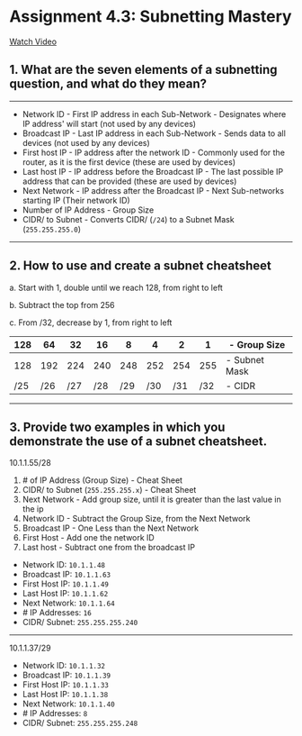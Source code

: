 # Assignment 4.3: Subnetting Mastery

[Watch Video](https://uatedu-my.sharepoint.com/:v:/g/personal/pchapman82070_uat_edu/EVRzlnWoD4ZMsRzBXlhc9b8BsEqc-0THbpb8GCvjBb52Pw) 

## 1. What are the seven elements of a subnetting question, and what do they mean? 
----

* Network ID - First IP address in each Sub-Network - Designates where IP address' will start (not used by any devices)
* Broadcast IP - Last IP address in each Sub-Network - Sends data to all devices (not used by any devices)
* First host IP - IP address after the network ID - Commonly used for the router, as it is the first device (these are used by devices)
* Last host IP - IP address before the Broadcast IP - The last possible IP address that can be provided  (these are used by devices)
* Next Network - IP address after the Broadcast IP - Next Sub-networks starting IP (Their network ID)
* Number of IP Address - Group Size
* CIDR/ to Subnet - Converts CIDR/ (`/24`) to a Subnet Mask (`255.255.255.0`)

----

## 2. How to use and create a subnet cheatsheet

a. Start with 1, double until we reach 128, from right to left

b. Subtract the top from 256

c. From /32, decrease by 1, from right to left

| 128 | 64 | 32 | 16 | 8 | 4 | 2 | 1 | - Group Size |
| - | - | - | - | - | - | - | - | - |
| 128 | 192 | 224 | 240 | 248 | 252 | 254 | 255 | - Subnet Mask |
| /25 | /26 | /27 | /28 | /29 | /30 | /31 | /32 | - CIDR |
----

## 3. Provide two examples in which you demonstrate the use of a subnet cheatsheet.

10.1.1.55/28

1. \# of IP Address (Group Size) - Cheat Sheet
2. CIDR/ to Subnet (`255.255.255.x`) - Cheat Sheet
3. Next Network - Add group size, until it is greater than the last value in the ip
4. Network ID - Subtract the Group Size, from the Next Network
5. Broadcast IP - One Less than the Next Network
6. First Host - Add one the network ID
7. Last host - Subtract one from the broadcast IP

* Network ID: `10.1.1.48`
* Broadcast IP: `10.1.1.63`
* First Host IP: `10.1.1.49`
* Last Host IP: `10.1.1.62`
* Next Network: `10.1.1.64`
* \# IP Addresses: `16`
* CIDR/ Subnet: `255.255.255.240`

---
10.1.1.37/29

* Network ID: `10.1.1.32`
* Broadcast IP: `10.1.1.39`
* First Host IP: `10.1.1.33`
* Last Host IP: `10.1.1.38`
* Next Network: `10.1.1.40`
* \# IP Addresses: `8`
* CIDR/ Subnet: `255.255.255.248`
